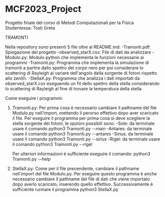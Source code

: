 # MCF2023_Project

Progetto finale del corso di Metodi Computazionali per la Fisica 
Studentessa: Tosti Greta

TRAMONTI

Nella repository sono presenti 5 file oltre al README.md:
 -Tramonti.pdf: Spiegazione del progetto
 -observed_starX.csv: File di dati da analizzare
 -Modulo.py: Modulo python che implementa le funzioni necessarie ai programmi
 -Tramonti.py: Programma che implementa la simulazione di tramonti a partire dallo spettro del corpo nero per poi considerare lo scattering di Rayleigh al variare dell'angolo della sorgente di fotoni rispetto allo zenith.
 -StellaX.py: Programma che analizza i dati importati da observed_starX.csv eseguendo un fit dello spettro della stella considerando lo scattering di Rayleigh al fine di trovare la temperatura della stella.

Come eseguire i programmi:
1) Tramonti.py:
   Per prima cosa è necessario cambiare il pathname del file Modulo.py nell'import, mettendo il 	perorso effettivo dopo aver scaricato il file.
   Per eseguire il programma per prima cosa si deve scegliere la stella sorgente dei 		fotoni, le opzioni possibili sono:
   -Sole: da terminale usare il comando      python3 Tramonti.py --main
   -Antares: da terminale usare il comando      python3 Tramonti.py --antares
   -Sirius: da terminale usare il comando      python3 Tramonti.py --sirius
   -Rigel: da terminale usare il comando      python3 Tramonti.py --rigel
   
   Per ulteriori informazioni è sufficiente eseguire il comando:   python3 Tramonti.py --help
   
2) StellaX.py:
   Come per il file precendente, cambiare il pathname nell'import del file Modulo.py.
   Per eseguire questo programma è anche necessario cambiare il pathname del file di dati che viene importato dopo averlo scaricato, inserendo quello effettivo.
   Successivamente è sufficiente runnare il programma    python3 StellaX.py

